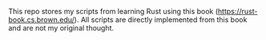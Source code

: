 This repo stores my scripts from learning Rust using this book (https://rust-book.cs.brown.edu/). All scripts are directly implemented from this book and are not my original thought. 
 
